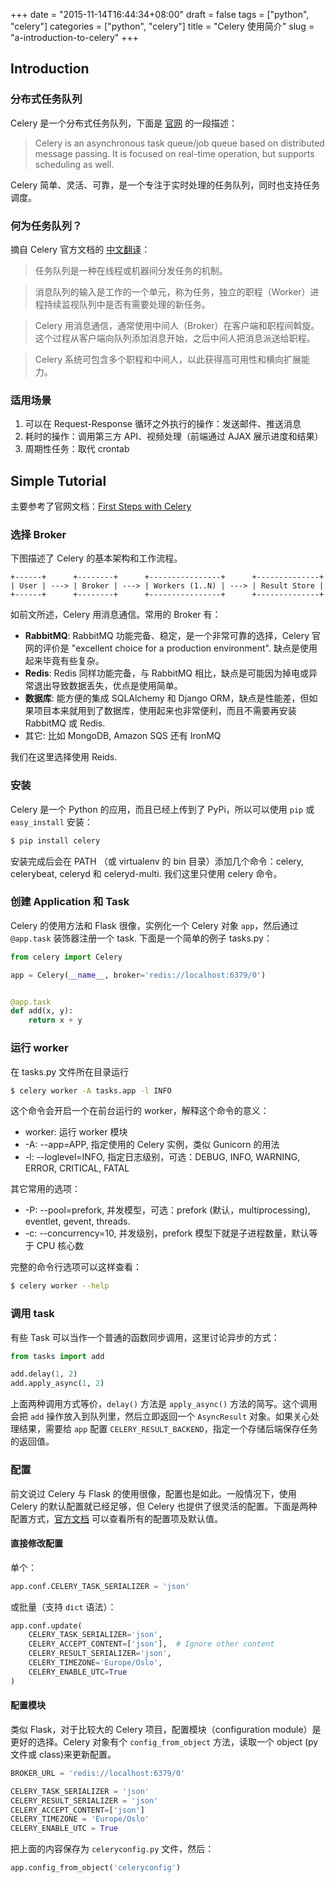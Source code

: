 +++
date = "2015-11-14T16:44:34+08:00"
draft = false
tags = ["python", "celery"]
categories = ["python", "celery"]
title = "Celery 使用简介"
slug = "a-introduction-to-celery"
+++

## Introduction

### 分布式任务队列

Celery 是一个分布式任务队列，下面是 [官网](http://www.celeryproject.org/) 的一段描述：

> Celery is an asynchronous task queue/job queue based on distributed message passing.	It is focused on real-time operation, but supports scheduling as well.

Celery 简单、灵活、可靠，是一个专注于实时处理的任务队列，同时也支持任务调度。

### 何为任务队列？

摘自 Celery 官方文档的 [中文翻译](http://docs.jinkan.org/docs/celery/getting-started/introduction.html)：

> 任务队列是一种在线程或机器间分发任务的机制。

> 消息队列的输入是工作的一个单元，称为任务，独立的职程（Worker）进程持续监视队列中是否有需要处理的新任务。

> Celery 用消息通信，通常使用中间人（Broker）在客户端和职程间斡旋。这个过程从客户端向队列添加消息开始，之后中间人把消息派送给职程。

> Celery 系统可包含多个职程和中间人，以此获得高可用性和横向扩展能力。

<!--more-->

### 适用场景

1. 可以在 Request-Response 循环之外执行的操作：发送邮件、推送消息
2. 耗时的操作：调用第三方 API、视频处理（前端通过 AJAX 展示进度和结果）
3. 周期性任务：取代 crontab

## Simple Tutorial

主要参考了官网文档：[First Steps with Celery](http://docs.celeryproject.org/en/latest/getting-started/first-steps-with-celery.html)

### 选择 Broker

下图描述了 Celery 的基本架构和工作流程。

```text
+------+      +--------+      +----------------+      +--------------+
| User | ---> | Broker | ---> | Workers (1..N) | ---> | Result Store |
+------+      +--------+      +----------------+      +--------------+
```

如前文所述，Celery 用消息通信。常用的 Broker 有：

- **RabbitMQ**: RabbitMQ 功能完备、稳定，是一个非常可靠的选择，Celery 官网的评价是 "excellent choice for a production environment". 缺点是使用起来毕竟有些复杂。
- **Redis**: Redis 同样功能完备，与 RabbitMQ 相比，缺点是可能因为掉电或异常退出导致数据丢失，优点是使用简单。
- **数据库**: 能方便的集成 SQLAlchemy 和 Django ORM，缺点是性能差，但如果项目本来就用到了数据库，使用起来也非常便利，而且不需要再安装 RabbitMQ 或 Redis.
- 其它: 比如 MongoDB, Amazon SQS 还有 IronMQ

我们在这里选择使用 Reids.

### 安装

Celery 是一个 Python 的应用，而且已经上传到了 PyPi，所以可以使用 `pip` 或 `easy_install` 安装：

```bash
$ pip install celery
```

安装完成后会在 PATH （或 virtualenv 的 bin 目录）添加几个命令：celery, celerybeat, celeryd 和 celeryd-multi. 我们这里只使用 celery 命令。

### 创建 Application 和 Task

Celery 的使用方法和 Flask 很像，实例化一个 Celery 对象 `app`，然后通过 `@app.task` 装饰器注册一个 task. 下面是一个简单的例子 tasks.py：

```python
from celery import Celery

app = Celery(__name__, broker='redis://localhost:6379/0')


@app.task
def add(x, y):
    return x + y
```

### 运行 worker

在 tasks.py 文件所在目录运行

```bash
$ celery worker -A tasks.app -l INFO
```

这个命令会开启一个在前台运行的 worker，解释这个命令的意义：

- worker: 运行 worker 模块
- -A: --app=APP, 指定使用的 Celery 实例，类似 Gunicorn 的用法
- -l: --loglevel=INFO, 指定日志级别，可选：DEBUG, INFO, WARNING, ERROR, CRITICAL, FATAL

其它常用的选项：

- -P: --pool=prefork, 并发模型，可选：prefork (默认，multiprocessing), eventlet, gevent, threads.
- -c: --concurrency=10, 并发级别，prefork 模型下就是子进程数量，默认等于 CPU 核心数

完整的命令行选项可以这样查看：

```bash
$ celery worker --help
```

### 调用 task

有些 Task 可以当作一个普通的函数同步调用，这里讨论异步的方式：

```python
from tasks import add

add.delay(1, 2)
add.apply_async(1, 2)
```

上面两种调用方式等价，`delay()` 方法是 `apply_async()` 方法的简写。这个调用会把 `add` 操作放入到队列里，然后立即返回一个 `AsyncResult` 对象。如果关心处理结果，需要给 `app` 配置 `CELERY_RESULT_BACKEND`，指定一个存储后端保存任务的返回值。

### 配置

前文说过 Celery 与 Flask 的使用很像，配置也是如此。一般情况下，使用 Celery 的默认配置就已经足够，但 Celery 也提供了很灵活的配置。下面是两种配置方式，[官方文档](http://docs.celeryproject.org/en/latest/configuration.html) 可以查看所有的配置项及默认值。

#### 直接修改配置

单个：

```python
app.conf.CELERY_TASK_SERIALIZER = 'json'
```

或批量（支持 `dict` 语法）：

```python
app.conf.update(
    CELERY_TASK_SERIALIZER='json',
    CELERY_ACCEPT_CONTENT=['json'],  # Ignore other content
    CELERY_RESULT_SERIALIZER='json',
    CELERY_TIMEZONE='Europe/Oslo',
    CELERY_ENABLE_UTC=True
)
```

#### 配置模块

类似 Flask，对于比较大的 Celery 项目，配置模块（configuration module）是更好的选择。Celery 对象有个 `config_from_object` 方法，读取一个 object (py 文件或 class)来更新配置。

```python
BROKER_URL = 'redis://localhost:6379/0'

CELERY_TASK_SERIALIZER = 'json'
CELERY_RESULT_SERIALIZER = 'json'
CELERY_ACCEPT_CONTENT=['json']
CELERY_TIMEZONE = 'Europe/Oslo'
CELERY_ENABLE_UTC = True
```

把上面的内容保存为 `celeryconfig.py` 文件，然后：

```python
app.config_from_object('celeryconfig')
```
